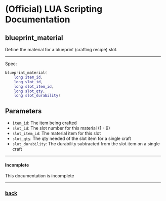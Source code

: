 
# (Official) LUA Scripting Documentation

## blueprint_material

Define the material for a blueprint (crafting recipe) slot.

___

Spec:

```lua
blueprint_material(
	long item_id,
	long slot_id,
	long slot_item_id,
	long slot_qty,
	long slot_durability)
```

## Parameters

- `item_id`: The item being crafted
- `slot_id`: The slot number for this material (1 - 9)
- `slot_item_id`: The material item for this slot
- `slot_qty`: The qty needed of the slot item for a single craft
- `slot_durability`: The durability subtracted from the slot item on a single craft

___

#### Incomplete

This documentation is incomplete

___

### [back](../other)
